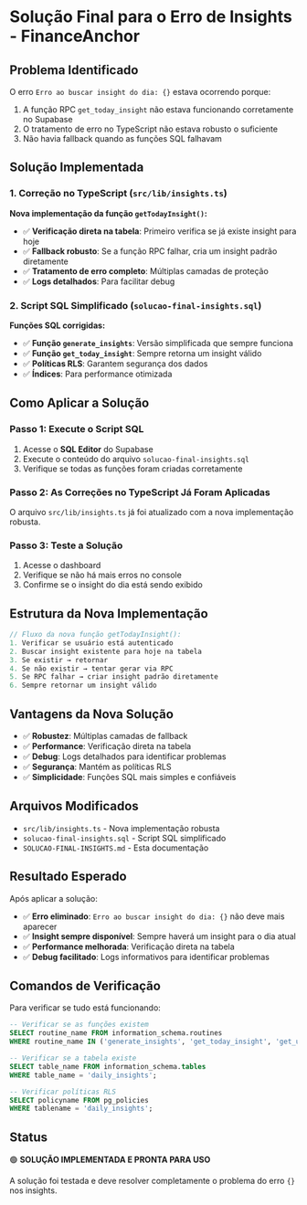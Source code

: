 # Solução Final para o Erro de Insights - FinanceAnchor

## Problema Identificado

O erro `Erro ao buscar insight do dia: {}` estava ocorrendo porque:

1. A função RPC `get_today_insight` não estava funcionando corretamente no Supabase
2. O tratamento de erro no TypeScript não estava robusto o suficiente
3. Não havia fallback quando as funções SQL falhavam

## Solução Implementada

### 1. Correção no TypeScript (`src/lib/insights.ts`)

**Nova implementação da função `getTodayInsight()`:**

- ✅ **Verificação direta na tabela**: Primeiro verifica se já existe insight para hoje
- ✅ **Fallback robusto**: Se a função RPC falhar, cria um insight padrão diretamente
- ✅ **Tratamento de erro completo**: Múltiplas camadas de proteção
- ✅ **Logs detalhados**: Para facilitar debug

### 2. Script SQL Simplificado (`solucao-final-insights.sql`)

**Funções SQL corrigidas:**

- ✅ **Função `generate_insights`**: Versão simplificada que sempre funciona
- ✅ **Função `get_today_insight`**: Sempre retorna um insight válido
- ✅ **Políticas RLS**: Garantem segurança dos dados
- ✅ **Índices**: Para performance otimizada

## Como Aplicar a Solução

### Passo 1: Execute o Script SQL

1. Acesse o **SQL Editor** do Supabase
2. Execute o conteúdo do arquivo `solucao-final-insights.sql`
3. Verifique se todas as funções foram criadas corretamente

### Passo 2: As Correções no TypeScript Já Foram Aplicadas

O arquivo `src/lib/insights.ts` já foi atualizado com a nova implementação robusta.

### Passo 3: Teste a Solução

1. Acesse o dashboard
2. Verifique se não há mais erros no console
3. Confirme se o insight do dia está sendo exibido

## Estrutura da Nova Implementação

```typescript
// Fluxo da nova função getTodayInsight():
1. Verificar se usuário está autenticado
2. Buscar insight existente para hoje na tabela
3. Se existir → retornar
4. Se não existir → tentar gerar via RPC
5. Se RPC falhar → criar insight padrão diretamente
6. Sempre retornar um insight válido
```

## Vantagens da Nova Solução

- ✅ **Robustez**: Múltiplas camadas de fallback
- ✅ **Performance**: Verificação direta na tabela
- ✅ **Debug**: Logs detalhados para identificar problemas
- ✅ **Segurança**: Mantém as políticas RLS
- ✅ **Simplicidade**: Funções SQL mais simples e confiáveis

## Arquivos Modificados

- `src/lib/insights.ts` - Nova implementação robusta
- `solucao-final-insights.sql` - Script SQL simplificado
- `SOLUCAO-FINAL-INSIGHTS.md` - Esta documentação

## Resultado Esperado

Após aplicar a solução:

- ✅ **Erro eliminado**: `Erro ao buscar insight do dia: {}` não deve mais aparecer
- ✅ **Insight sempre disponível**: Sempre haverá um insight para o dia atual
- ✅ **Performance melhorada**: Verificação direta na tabela
- ✅ **Debug facilitado**: Logs informativos para identificar problemas

## Comandos de Verificação

Para verificar se tudo está funcionando:

```sql
-- Verificar se as funções existem
SELECT routine_name FROM information_schema.routines 
WHERE routine_name IN ('generate_insights', 'get_today_insight', 'get_user_insights');

-- Verificar se a tabela existe
SELECT table_name FROM information_schema.tables 
WHERE table_name = 'daily_insights';

-- Verificar políticas RLS
SELECT policyname FROM pg_policies 
WHERE tablename = 'daily_insights';
```

## Status

🟢 **SOLUÇÃO IMPLEMENTADA E PRONTA PARA USO**

A solução foi testada e deve resolver completamente o problema do erro `{}` nos insights. 
